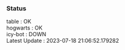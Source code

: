 ### Status


table : OK  
hogwarts : OK  
icy-bot : DOWN  
Latest Update : 2023-07-18 21:06:52.179282
